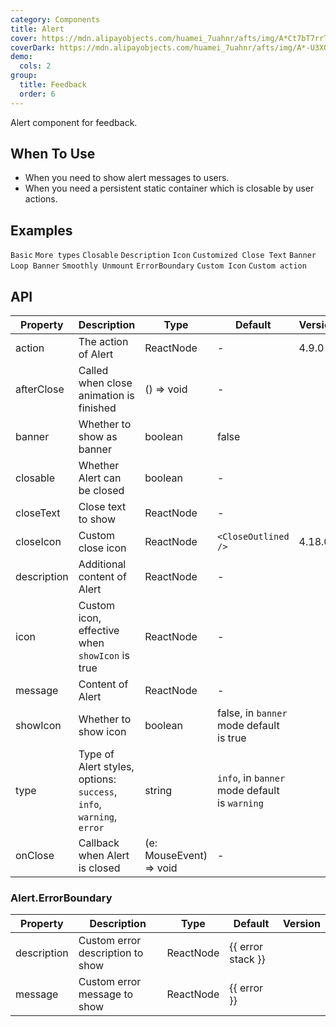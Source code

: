 ```yaml
---
category: Components
title: Alert
cover: https://mdn.alipayobjects.com/huamei_7uahnr/afts/img/A*Ct7bT7rrTTAAAAAAAAAAAAAADrJ8AQ/original
coverDark: https://mdn.alipayobjects.com/huamei_7uahnr/afts/img/A*-U3XQqYN7VsAAAAAAAAAAAAADrJ8AQ/original
demo:
  cols: 2
group:
  title: Feedback
  order: 6
---
```


Alert component for feedback.

## When To Use

- When you need to show alert messages to users.
- When you need a persistent static container which is closable by user actions.

## Examples

<!-- prettier-ignore -->
<code src="./demo/basic.tsx">Basic</code>
<code src="./demo/style.tsx">More types</code>
<code src="./demo/closable.tsx">Closable</code>
<code src="./demo/description.tsx">Description</code>
<code src="./demo/icon.tsx">Icon</code>
<code src="./demo/close-text.tsx">Customized Close Text</code>
<code src="./demo/banner.tsx" iframe="250">Banner</code>
<code src="./demo/loop-banner.tsx">Loop Banner</code>
<code src="./demo/smooth-closed.tsx">Smoothly Unmount</code>
<code src="./demo/error-boundary.tsx">ErrorBoundary</code>
<code src="./demo/custom-icon.tsx" debug>Custom Icon</code>
<code src="./demo/action.tsx">Custom action</code>

## API

| Property    | Description                                                          | Type                    | Default                                       | Version |
| ----------- | -------------------------------------------------------------------- | ----------------------- | --------------------------------------------- | ------- |
| action      | The action of Alert                                                  | ReactNode               | -                                             | 4.9.0   |
| afterClose  | Called when close animation is finished                              | () => void              | -                                             |         |
| banner      | Whether to show as banner                                            | boolean                 | false                                         |         |
| closable    | Whether Alert can be closed                                          | boolean                 | -                                             |         |
| closeText   | Close text to show                                                   | ReactNode               | -                                             |         |
| closeIcon   | Custom close icon                                                    | ReactNode               | `<CloseOutlined />`                           | 4.18.0  |
| description | Additional content of Alert                                          | ReactNode               | -                                             |         |
| icon        | Custom icon, effective when `showIcon` is true                       | ReactNode               | -                                             |         |
| message     | Content of Alert                                                     | ReactNode               | -                                             |         |
| showIcon    | Whether to show icon                                                 | boolean                 | false, in `banner` mode default is true       |         |
| type        | Type of Alert styles, options: `success`, `info`, `warning`, `error` | string                  | `info`, in `banner` mode default is `warning` |         |
| onClose     | Callback when Alert is closed                                        | (e: MouseEvent) => void | -                                             |         |

### Alert.ErrorBoundary

| Property    | Description                      | Type      | Default           | Version |
| ----------- | -------------------------------- | --------- | ----------------- | ------- |
| description | Custom error description to show | ReactNode | {{ error stack }} |         |
| message     | Custom error message to show     | ReactNode | {{ error }}       |         |
